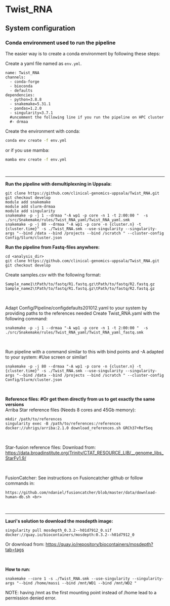 # Twist_RNA

## System configuration

### Conda environment used to run the pipeline
The easier way is to create a conda environment by following these steps:

Create a yaml file named as `env.yml`.

```yaml=
name: Twist_RNA
channels:
  - conda-forge
  - bioconda
  - defaults
dependencies:
  - python=3.8.8
  - snakemake=5.31.1
  - pandas=1.2.0
  - singularity=3.7.1
  #uncomment the following line if you run the pipeline on HPC cluster
  #- drmaa
```

Create the environment with conda:

```bash
conda env create -f env.yml
```

or if you use mamba:

```bash 
mamba env create -f env.yml
```

<br>

---

**Run the pipeline with demultiplexning in Uppsala: <br>**
```
git clone https://github.com/clinical-genomics-uppsala/Twist_RNA.git
git checkout develop
module add snakemake
module add slurm-drmaa
module add singularity
snakemake -p -j 1 --drmaa "-A wp1 -p core -n 1 -t 2:00:00 "  -s ./src/Snakemake/rules/Twist_RNA_yaml/Twist_RNA_yaml.smk
snakemake -p -j 80 --drmaa "-A wp1 -p core -n {cluster.n} -t {cluster.time}" -s ./Twist_RNA.smk --use-singularity --singularity-args "--bind /data --bind /projects --bind /scratch " --cluster-config Config/Slurm/cluster.json
```

**Run the pipeline from Fastq-files anywhere: <br>**
```
cd <analysis_dir>
git clone https://github.com/clinical-genomics-uppsala/Twist_RNA.git
git checkout develop
```

Create samples.csv with the following format: <br>
```
Sample_name1\tPath/to/fastq/R1.fastq.gz\tPath/to/fastq/R2.fastq.gz
Sample_name2\tPath/to/fastq/R1.fastq.gz\tPath/to/fastq/R2.fastq.gz
```

<br>

Adapt Config/Pipeline/configdefaults201012.yaml to your system by providing paths to the references needed
Create Twist_RNA.yaml with the following command:
```
snakemake -p -j 1 --drmaa "-A wp1 -p core -n 1 -t 2:00:00 "  -s ./src/Snakemake/rules/Twist_RNA_yaml/Twist_RNA_yaml_fastq.smk
```

<br>

Run pipeline with a command similar to this with bind points and -A adapted to your system: #Use screen or similar!
```
snakemake -p -j 80 --drmaa "-A wp1 -p core -n {cluster.n} -t {cluster.time}" -s ./Twist_RNA.smk --use-singularity --singularity-args "--bind /data --bind /projects --bind /scratch " --cluster-config Config/Slurm/cluster.json
```

<br>

**Reference files: #Or get them directly from us to get exactly the same versions <br>**
Arriba Star reference files (Needs 8 cores and 45Gb memory):<br>
```
mkdir /path/to/references
singularity exec -B /path/to/references:/references docker://uhrigs/arriba:2.1.0 download_references.sh GRCh37+RefSeq
```

<br>

Star-fusion reference files:
Download from: https://data.broadinstitute.org/Trinity/CTAT_RESOURCE_LIB/__genome_libs_StarFv1.9/ <br> 

<br>

FusionCatcher:
See instructions on Fusioncatcher github or follow commands in:<br>
```
https://github.com/ndaniel/fusioncatcher/blob/master/data/download-human-db.sh <br>
```

<br>

---

**Lauri's solution to download the mosdepth image:**
```
singularity pull mosdepth_0.3.2--h01d7912_0.sif docker://quay.io/biocontainers/mosdepth:0.3.2--h01d7912_0
```

Or download from: https://quay.io/repository/biocontainers/mosdepth?tab=tags

<br>

**How to run:**
```
snakemake --core 1 -s ./Twist_RNA.smk --use-singularity --singularity-args "--bind /home/massi --bind /mnt/WD1 --bind /mnt/WD2 "
```

NOTE: having /mnt as the first mounting point instead of /home lead to a permission denied error.
